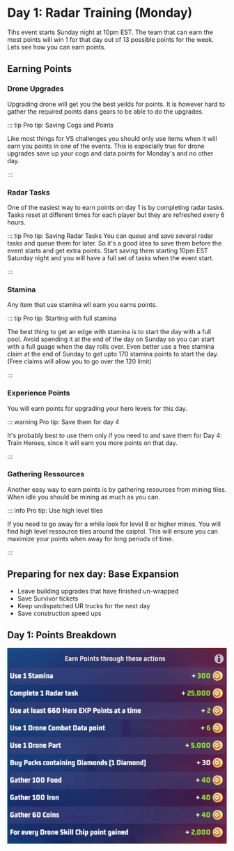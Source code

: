 # Day 1: Radar Training (Monday)

Tihs event starts Sunday night at 10pm EST.  The team that can earn the most points will win 1 for that day out of 13 possible points for the week. Lets see how you can earn points.

## Earning Points

### Drone Upgrades

Upgrading drone will get you the best yeilds for points.  It is however hard to gather the required points dans gears to be able to do the upgrades.

::: tip Pro tip: Saving Cogs and Points 

Like most things for VS challenges you should only use items when it will earn you points in one of the events.  This is especially true for drone upgrades save up your cogs and data points for Monday's and no other day. 

:::

### Radar Tasks

One of the easiest way to earn points on day 1 is by completing radar tasks.  Tasks reset at different times for each player but they are refreshed every 6 hours. 

::: tip Pro tip: Saving Radar Tasks
You can queue and save several radar tasks and queue them for later.  So it's a good idea to save them before  the event starts and get extra points.  Start saving them starting 10pm EST Saturday night and you will have a full set of tasks when the event start.

:::

### Stamina

Any item that use stamina wll earn you earns points.

::: tip Pro tip: Starting with full stamina

The best thing to get an edge with stamina is to start the day with a full pool.  Avoid spending it at the end of the day on Sunday so you can start with a full guage when the day rolls over.  Even better use a free stamina claim at the end of Sunday to get upto 170 stamina points to start the day. (Free claims will allow you to go over the 120 limit)

:::

### Experience Points

You will earn points for upgrading your hero levels for this day.

::: warning Pro tip: Save them for day 4

It's probably best to use them only if you need to and save them for Day 4: Train Heroes, since it will earn you more points on that day.

:::

### Gathering Ressources

Another easy way to earn points is by gathering resources from mining tiles.  When idle you should be mining as much as you can.

::: info Pro tip: Use high level tiles

If you need to go away for a while look for level 8 or higher mines.  You will find high level ressource tiles around the caiptol.  This will ensure you can maximize your points when away for long periods of time.

:::

## Preparing for nex day: Base Expansion

- Leave building upgrades that have finished un-wrapped
- Save Survivor tickets
- Keep undispatched UR trucks for the next day
- Save construction speed ups


## Day 1: Points Breakdown
![radar training points](/assets/radar-points.jpg)
